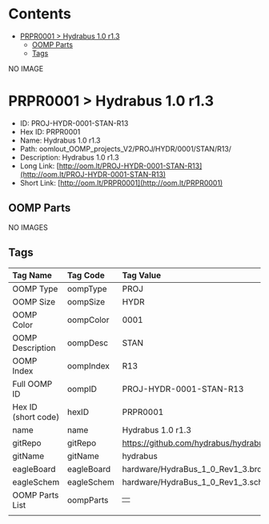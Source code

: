 



Contents
========

* [PRPR0001 > Hydrabus 1.0 r1.3](#prpr0001--hydrabus-10-r13)
	* [OOMP Parts](#oomp-parts)
	* [Tags](#tags)
  
NO IMAGE  
# PRPR0001 > Hydrabus 1.0 r1.3

- ID: PROJ-HYDR-0001-STAN-R13
- Hex ID: PRPR0001
- Name: Hydrabus 1.0 r1.3
- Path: oomlout_OOMP_projects_V2/PROJ/HYDR/0001/STAN/R13/
- Description: Hydrabus 1.0 r1.3
- Long Link: [http://oom.lt/PROJ-HYDR-0001-STAN-R13](http://oom.lt/PROJ-HYDR-0001-STAN-R13)
- Short Link: [http://oom.lt/PRPR0001](http://oom.lt/PRPR0001)

## OOMP Parts
  
NO IMAGES  
## Tags
  

|Tag Name|Tag Code|Tag Value|
| :--- | :--- | :--- |
|OOMP Type|oompType|PROJ|
|OOMP Size|oompSize|HYDR|
|OOMP Color|oompColor|0001|
|OOMP Description|oompDesc|STAN|
|OOMP Index|oompIndex|R13|
|Full OOMP ID|oompID|PROJ-HYDR-0001-STAN-R13|
|Hex ID (short code)|hexID|PRPR0001|
|name|name|Hydrabus 1.0 r1.3|
|gitRepo|gitRepo|https://github.com/hydrabus/hydrabus|
|gitName|gitName|hydrabus|
|eagleBoard|eagleBoard|hardware/HydraBus_1_0_Rev1_3.brd|
|eagleSchem|eagleSchem|hardware/HydraBus_1_0_Rev1_3.sch|
|OOMP Parts List|oompParts|<table><tr><td></td></tr></table>|
||||

